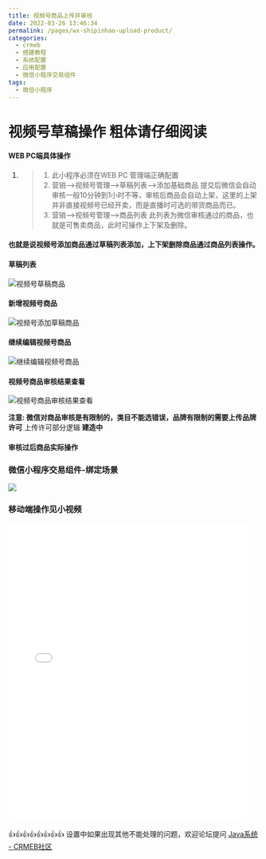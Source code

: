 ```yaml
---
title: 视频号商品上传并审核
date: 2022-03-26 13:46:34
permalink: /pages/wx-shipinhao-upload-product/
categories:
  - crmeb
  - 搭建教程
  - 系统配置
  - 应用配置
  - 微信小程序交易组件
tags:
  - 微信小程序
---
```


# 视频号草稿操作 **粗体请仔细阅读**

#### WEB PC端具体操作

1. > 1. 此小程序必须在WEB PC 管理端正确配置
   > 2. 营销-->视频号管理-->草稿列表-->添加基础商品 提交后微信会自动审核一般10分钟到1小时不等，审核后商品会自动上架，这里的上架并非直接视频号已经开卖，而是直播时可选的带货商品而已。
   > 3. 营销-->视频号管理-->商品列表    此列表为微信审核通过的商品，也就是可售卖商品，此时可操作上下架及删除。

#### **也就是说视频号添加商品通过草稿列表添加，上下架删除商品通过商品列表操作。**

#### 草稿列表

![视频号草稿商品](https://cdn.jsdelivr.net/gh/xbdazz/mypic/img/202203301856430.png)

#### 新增视频号商品

![视频号添加草稿商品](https://cdn.jsdelivr.net/gh/xbdazz/mypic/img/202203301858650.png)

#### 继续编辑视频号商品

![继续编辑视频号商品](https://cdn.jsdelivr.net/gh/xbdazz/mypic/img/202203301859432.png)

#### 视频号商品审核结果查看

![视频号商品审核结果查看](https://cdn.jsdelivr.net/gh/xbdazz/mypic/img/202203301900166.png)

**注意: 微信对商品审核是有限制的，类目不能选错误，品牌有限制的需要上传品牌许可**
上传许可部分逻辑 **建造中**

#### 审核过后商品实际操作

### 微信小程序交易组件-绑定场景

![](https://gitee.com/stivepeim/img4mk/raw/master/202112221525235.png)

### 移动端操作见小视频

<iframe height=600 width=480 src="//player.bilibili.com/player.html?aid=460910729&bvid=BV1K5411M7dh&cid=347750789&page=1" scrolling="no" border="0" frameborder="no" framespacing="0" allowfullscreen="true" height="600"> </iframe>

👍👍👍👍👍👍👍👍 设置中如果出现其他不能处理的问题，欢迎论坛提问 [Java系统 - CRMEB社区](https://q.crmeb.com/?categoryId=122&sequence=0)